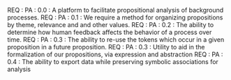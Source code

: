 
REQ : PA : 0.0 : A platform to facilitate propositional analysis of background processes.
REQ : PA : 0.1 : We require a method for organizing propositions by theme, relevance and and other values. 
REQ : PA : 0.2 : The ability to determine how human feedback affects the behavior of a process over time.
REQ : PA : 0.3 : The ability to re-use the tokens which occur in a given proposition in a future proposition.
REQ : PA : 0.3 : Utility to aid in the  formalization of our propositions, via expression and abstraction
REQ : PA : 0.4 : The ability to export data while preserving symbolic associations for analysis
